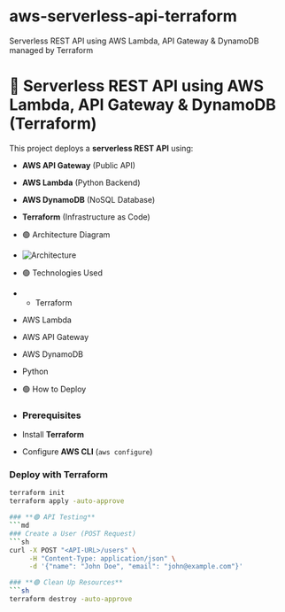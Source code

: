 # aws-serverless-api-terraform
Serverless REST API using AWS Lambda, API Gateway &amp; DynamoDB managed by Terraform
# 🚀 Serverless REST API using AWS Lambda, API Gateway & DynamoDB (Terraform)
This project deploys a **serverless REST API** using:
- **AWS API Gateway** (Public API)
- **AWS Lambda** (Python Backend)
- **AWS DynamoDB** (NoSQL Database)
- **Terraform** (Infrastructure as Code)

- 🟢 Architecture Diagram
- ![Architecture](docs/screenshots/architecture.png)

- 🟢 Technologies Used
- - Terraform
- AWS Lambda
- AWS API Gateway
- AWS DynamoDB
- Python

- 🟢 How to Deploy
- ### Prerequisites
- Install **Terraform**
- Configure **AWS CLI** (`aws configure`)

### Deploy with Terraform
```sh
terraform init
terraform apply -auto-approve

### **🟢 API Testing**
```md
### Create a User (POST Request)
```sh
curl -X POST "<API-URL>/users" \
     -H "Content-Type: application/json" \
     -d '{"name": "John Doe", "email": "john@example.com"}'

### **🟢 Clean Up Resources**
```sh
terraform destroy -auto-approve
